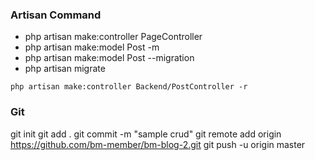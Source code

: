 ### Artisan Command

- php artisan make:controller PageController
- php artisan make:model Post -m
- php artisan make:model Post --migration
- php artisan migrate

```
php artisan make:controller Backend/PostController -r
```

### Git 

git init
git add .
git commit -m "sample crud"
git remote add origin https://github.com/bm-member/bm-blog-2.git
git push -u origin master
